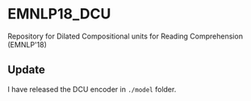 # EMNLP18_DCU
Repository for Dilated Compositional units for Reading Comprehension (EMNLP'18)

## Update

I have released the DCU encoder in `./model` folder.
